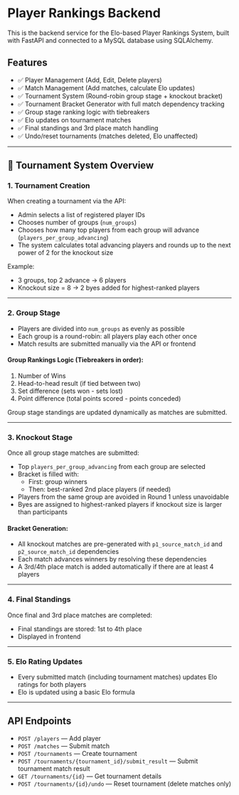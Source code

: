 
# Player Rankings Backend

This is the backend service for the Elo-based Player Rankings System, built with FastAPI and connected to a MySQL database using SQLAlchemy.

## Features

- ✅ Player Management (Add, Edit, Delete players)
- ✅ Match Management (Add matches, calculate Elo updates)
- ✅ Tournament System (Round-robin group stage + knockout bracket)
- ✅ Tournament Bracket Generator with full match dependency tracking
- ✅ Group stage ranking logic with tiebreakers
- ✅ Elo updates on tournament matches
- ✅ Final standings and 3rd place match handling
- ✅ Undo/reset tournaments (matches deleted, Elo unaffected)

---

## 🧠 Tournament System Overview

### 1. Tournament Creation

When creating a tournament via the API:
- Admin selects a list of registered player IDs
- Chooses number of groups (`num_groups`)
- Chooses how many top players from each group will advance (`players_per_group_advancing`)
- The system calculates total advancing players and rounds up to the next power of 2 for the knockout size

Example:
- 3 groups, top 2 advance → 6 players
- Knockout size = 8 → 2 byes added for highest-ranked players

---

### 2. Group Stage

- Players are divided into `num_groups` as evenly as possible
- Each group is a round-robin: all players play each other once
- Match results are submitted manually via the API or frontend

#### Group Rankings Logic (Tiebreakers in order):
1. Number of Wins
2. Head-to-head result (if tied between two)
3. Set difference (sets won - sets lost)
4. Point difference (total points scored - points conceded)

Group stage standings are updated dynamically as matches are submitted.

---

### 3. Knockout Stage

Once all group stage matches are submitted:
- Top `players_per_group_advancing` from each group are selected
- Bracket is filled with:
  - First: group winners
  - Then: best-ranked 2nd place players (if needed)
- Players from the same group are avoided in Round 1 unless unavoidable
- Byes are assigned to highest-ranked players if knockout size is larger than participants

#### Bracket Generation:
- All knockout matches are pre-generated with `p1_source_match_id` and `p2_source_match_id` dependencies
- Each match advances winners by resolving these dependencies
- A 3rd/4th place match is added automatically if there are at least 4 players

---

### 4. Final Standings

Once final and 3rd place matches are completed:
- Final standings are stored: 1st to 4th place
- Displayed in frontend

---

### 5. Elo Rating Updates

- Every submitted match (including tournament matches) updates Elo ratings for both players
- Elo is updated using a basic Elo formula

---

## API Endpoints

- `POST /players` — Add player
- `POST /matches` — Submit match
- `POST /tournaments` — Create tournament
- `POST /tournaments/{tournament_id}/submit_result` — Submit tournament match result
- `GET /tournaments/{id}` — Get tournament details
- `POST /tournaments/{id}/undo` — Reset tournament (delete matches only)